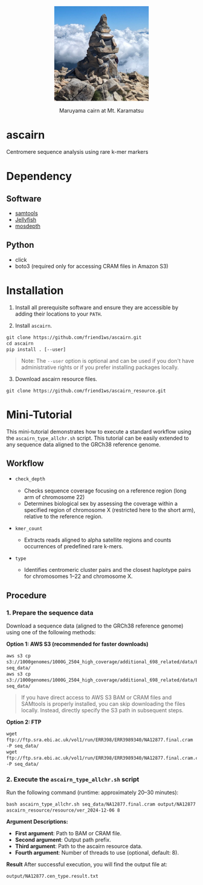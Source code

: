 <div align="center">
  <img src="image/karamatsu_cairn.png" alt="Cairn at Mt. Karamatsu" width="250">
  <p>Maruyama cairn at Mt. Karamatsu</p>
</div>

# ascairn
Centromere sequence analysis using rare k-mer markers

# Dependency
## Software
- [samtools](https://github.com/samtools/samtools)
- [Jellyfish](https://github.com/gmarcais/Jellyfish)
- [mosdepth](https://github.com/brentp/mosdepth)

## Python
- click
- boto3 (required only for accessing CRAM files in Amazon S3)
  
# Installation

1. Install all prerequisite software and ensure they are accessible by adding their locations to your `PATH`.

2. Install `ascairn`.
```
git clone https://github.com/friend1ws/ascairn.git
cd ascairn
pip install . [--user]
```
> Note: The `--user` option is optional and can be used if you don't have administrative rights or if you prefer installing packages locally.

3. Download ascairn resource files.
```
git clone https://github.com/friend1ws/ascairn_resource.git
```

# Mini-Tutorial

This mini-tutorial demonstrates how to execute a standard workflow using the `ascairn_type_allchr.sh` script. 
This tutorial can be easily extended to any sequence data aligned to the GRCh38 reference genome.

## Workflow 
- `check_depth`　
  - Checks sequence coverage focusing on a reference region (long arm of chromosome 22)
  - Determines biological sex by assessing the coverage within a specified region of chromosome X (restricted here to the short arm), relative to the reference region.

- `kmer_count` 
  - Extracts reads aligned to alpha satellite regions and counts occurrences of predefined rare k-mers.

- `type`
  - Identifies centromeric cluster pairs and the closest haplotype pairs for chromosomes 1–22 and chromosome X.

## Procedure

### 1. Prepare the sequence data

Download a sequence data (aligned to the GRCh38 reference genome) using one of the following methods:

**Option 1: AWS S3 (recommended for faster downloads)**
```
aws s3 cp s3://1000genomes/1000G_2504_high_coverage/additional_698_related/data/ERR3989340/NA12877.final.cram seq_data/
aws s3 cp s3://1000genomes/1000G_2504_high_coverage/additional_698_related/data/ERR3989340/NA12877.final.cram.crai seq_data/
```

> If you have direct access to AWS S3 BAM or CRAM files and SAMtools is properly installed, you can skip downloading the files locally. Instead, directly specify the S3 path in subsequent steps.


**Option 2: FTP**
```
wget ftp://ftp.sra.ebi.ac.uk/vol1/run/ERR398/ERR3989340/NA12877.final.cram -P seq_data/
wget ftp://ftp.sra.ebi.ac.uk/vol1/run/ERR398/ERR3989340/NA12877.final.cram.crai -P seq_data/
```


### 2. Execute the `ascairn_type_allchr.sh` script
Run the following command (runtime: approximately 20–30 minutes):
```
bash ascairn_type_allchr.sh seq_data/NA12877.final.cram output/NA12877 ascairn_resource/resource/ver_2024-12-06 8
```

**Argument Descriptions:**
- **First argument**: Path to BAM or CRAM file.
- **Second argument**: Output path prefix.
- **Third argument**: Path to the ascairn resource data.
- **Fourth argument**: Number of threads to use (optional, default: 8).

**Result**
After successful execution, you will find the output file at:
```
output/NA12877.cen_type.result.txt
```

